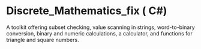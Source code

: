# Discrete_Mathematics_fix ( C#)
A toolkit offering subset checking, value scanning in strings, word-to-binary conversion, binary and numeric calculations, a calculator, and functions for triangle and square numbers.
